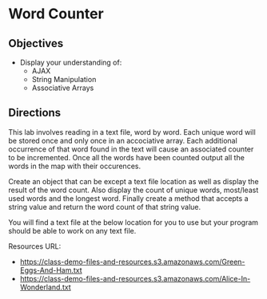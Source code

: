 # Word Counter

## Objectives

* Display your understanding of:
	* AJAX
	* String Manipulation
	* Associative Arrays

## Directions

This lab involves reading in a text file, word by word. Each unique word will be stored once and only once in an accociative array. Each additional occurrence of that word found in the text will cause an associated counter to be incremented. Once all the words have been counted output all the words in the map with their occurences.

Create an object that can be except a text file location as well as display the result of the word count. Also display the count of unique words, most/least used words and the longest word. Finally create a method that accepts a string value and return the word count of that string value.

You will find a text file at the below location for you to use but your program should be able to work on any text file.

Resources URL:

* https://class-demo-files-and-resources.s3.amazonaws.com/Green-Eggs-And-Ham.txt
* https://class-demo-files-and-resources.s3.amazonaws.com/Alice-In-Wonderland.txt


